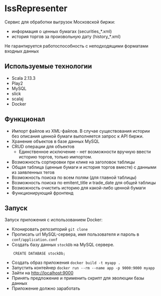 # IssRepresenter
 
Сервис для обработки выгрузок Московской биржи:
* информация о ценных бумагах (securities_*.xml)
* история торгов за произвольную дату (history_*.xml)
 
 Не гарантируется работоспособность с неподходящими форматами входных данных
 

## Используемые технологии

* Scala 2.13.3
* Play2
* MySQL 
* slick
* scalaj
* Docker


## Функционал

* Импорт файлов из XML-файлов. В случае существования истории без описания
ценной бумаги выполняется запрос к API биржи.
* Хранение объектов в базе данных MySQL 
* CRUD операции для объектов
    - Единственное исключение - нет возможности вручную ввести историю торгов, только импортом. 
* Возможность сортировки при клике на заголовок таблицы
* Общая таблица (ценные бумаги и история торгов вместе) с данными из заявленных тегов
* Возможность поиска по всем полям (для главной таблицы)
* Возможность поиска по emitent_title и trade_date для общей таблицы
* Возможность очистить историю для какой-либо ценной бумаги
* Функционирующий фронтенд

## Запуск


Запуск приложения с использованием Docker:

 * Клонировать репозиторий `git clone` 
 * Прописать url MySQL-сервера, имя пользователя и пароль в `conf/application.conf`
 * Создать базу данных `stockDb` на MySQL сервере.

```mysql
    CREATE DATABASE stockDb;
```

 * Создать образ приложения `docker build -t myapp .`
 * Запустить контейнер `docker run --rm --name app -p 9000:9000 myapp`
 * Зайти на <http://localhost:9000>
 * Принять предложение и применить скрипт для эволюции базы данных
 * Приложение должно заработать